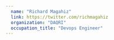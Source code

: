 ```yaml
---
  name: "Richard Magahiz"
  link: https://twitter.com/richmagahiz
  organization: "DAQRI"
  occupation_title: "Devops Engineer"
---
```

